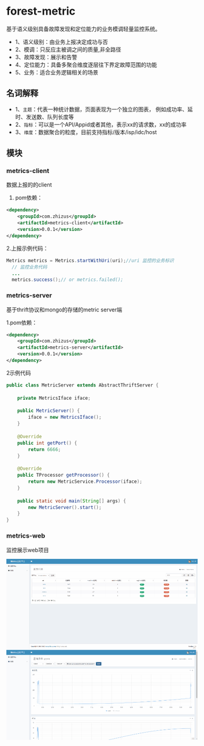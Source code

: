 # forest-metric

基于语义级别具备故障发现和定位能力的业务模调轻量监控系统。
- 1、语义级别：由业务上报决定成功与否
- 2、模调：只反应主被调之间的质量,非全路径
- 3、故障发现：展示和告警
- 4、定位能力：具备多聚合维度逐层往下界定故障范围的功能
- 5、业务：适合业务逻辑相关的场景



## 名词解释
- 1、`主题`：代表一种统计数据，页面表现为一个独立的图表，
                例如成功率、延时、发送数、队列长度等
- 2、`指标`：可以是一个API/Appid或者其他，表示xx的请求数，xx的成功率
- 3、`维度`：数据聚合的粒度，目前支持指标/版本/isp/idc/host

## 模块
### metrics-client
数据上报的的client
  
 1. pom依赖：

``` xml
<dependency>
    <groupId>com.zhizus</groupId>
    <artifactId>metrics-client</artifactId>
    <version>0.0.1</version>
</dependency>
```

2.上报示例代码：

``` java
Metrics metrics = Metrics.startWithUri(uri);//uri 监控的业务标识
  // 监控业务代码
  ...
  metrics.success();// or metrics.failed();
```

### metrics-server
基于thrift协议和mongo的存储的metric server端

  1.pom依赖：

``` xml
<dependency>
    <groupId>com.zhizus</groupId>
    <artifactId>metrics-server</artifactId>
    <version>0.0.1</version>
</dependency>
```
2示例代码

``` java
public class MetricServer extends AbstractThriftServer {

    private MetricsIface iface;

    public MetricServer() {
        iface = new MetricsIface();
    }

    @Override
    public int getPort() {
        return 6666;
    }

    @Override
    public TProcessor getProcessor() {
        return new MetricService.Processor(iface);
    }

    public static void main(String[] args) {
        new MetricServer().start();
    }
}
```

### metrics-web
监控展示web项目

![Alt text](./20170106-132333_capture.gif)
![Alt text](./20170106-132413_capture.gif)
